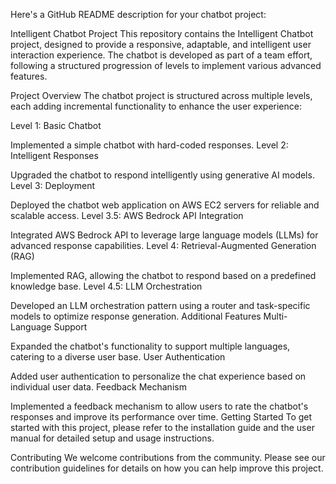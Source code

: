
Here's a GitHub README description for your chatbot project:

Intelligent Chatbot Project
This repository contains the Intelligent Chatbot project, designed to provide a responsive, adaptable, and intelligent user interaction experience. The chatbot is developed as part of a team effort, following a structured progression of levels to implement various advanced features.

Project Overview
The chatbot project is structured across multiple levels, each adding incremental functionality to enhance the user experience:

Level 1: Basic Chatbot

Implemented a simple chatbot with hard-coded responses.
Level 2: Intelligent Responses

Upgraded the chatbot to respond intelligently using generative AI models.
Level 3: Deployment

Deployed the chatbot web application on AWS EC2 servers for reliable and scalable access.
Level 3.5: AWS Bedrock API Integration

Integrated AWS Bedrock API to leverage large language models (LLMs) for advanced response capabilities.
Level 4: Retrieval-Augmented Generation (RAG)

Implemented RAG, allowing the chatbot to respond based on a predefined knowledge base.
Level 4.5: LLM Orchestration

Developed an LLM orchestration pattern using a router and task-specific models to optimize response generation.
Additional Features
Multi-Language Support

Expanded the chatbot's functionality to support multiple languages, catering to a diverse user base.
User Authentication

Added user authentication to personalize the chat experience based on individual user data.
Feedback Mechanism

Implemented a feedback mechanism to allow users to rate the chatbot's responses and improve its performance over time.
Getting Started
To get started with this project, please refer to the installation guide and the user manual for detailed setup and usage instructions.

Contributing
We welcome contributions from the community. Please see our contribution guidelines for details on how you can help improve this project.

